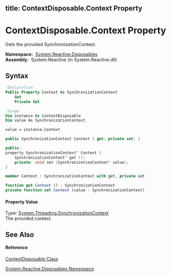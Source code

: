 title: ContextDisposable.Context Property
---
# ContextDisposable.Context Property

Gets the provided SynchronizationContext.

**Namespace:**  [System.Reactive.Disposables](System.Reactive.Disposables/System.Reactive.Disposables)  
**Assembly:**  System.Reactive (in System.Reactive.dll)

## Syntax

```vb
'Declaration
Public Property Context As SynchronizationContext
    Get
    Private Set
```

```vb
'Usage
Dim instance As ContextDisposable
Dim value As SynchronizationContext

value = instance.Context
```

```csharp
public SynchronizationContext Context { get; private set; }
```

```c++
public:
property SynchronizationContext^ Context {
    SynchronizationContext^ get ();
    private: void set (SynchronizationContext^ value);
}
```

```fsharp
member Context : SynchronizationContext with get, private set
```

```javascript
function get Context () : SynchronizationContext
private function set Context (value : SynchronizationContext)
```

#### Property Value

Type: [System.Threading.SynchronizationContext](https://msdn.microsoft.com/en-us/library/wx31754f)  
The provided context.

## See Also

#### Reference

[ContextDisposable Class](ContextDisposable/ContextDisposable)

[System.Reactive.Disposables Namespace](System.Reactive.Disposables/System.Reactive.Disposables)





